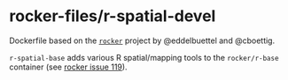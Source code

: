 # rocker-files/r-spatial-devel

Dockerfile based on the [`rocker`](https://github.com/rocker-org/rocker) project by @eddelbuettel and @cboettig.

`r-spatial-base` adds various R spatial/mapping tools to the `rocker/r-base` container (see [rocker issue 119](https://github.com/rocker-org/rocker/issues/119)).
